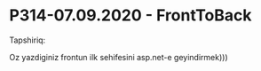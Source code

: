 # P314-07.09.2020 - FrontToBack

Tapshiriq:

Oz yazdiginiz frontun ilk sehifesini asp.net-e geyindirmek)))
